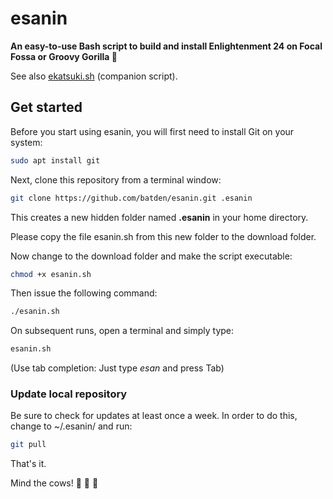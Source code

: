 # esanin

**An easy-to-use Bash script to build and install Enlightenment 24 on Focal Fossa or Groovy Gorilla :kiss:**

See also [ekatsuki.sh](https://github.com/batden/ekatsuki) (companion script).

## Get started

Before you start using esanin, you will first need to install Git on your system:

```bash
sudo apt install git
```

Next, clone this repository from a terminal window:

```bash
git clone https://github.com/batden/esanin.git .esanin
```

This creates a new hidden folder named **.esanin** in your home directory.

Please copy the file esanin.sh from this new folder to the download folder.

Now change to the download folder and make the script executable:

```bash
chmod +x esanin.sh
```

Then issue the following command:

```bash
./esanin.sh
```

On subsequent runs, open a terminal and simply type:

```bash
esanin.sh
```

(Use tab completion: Just type *esan* and press Tab)

### Update local repository

Be sure to check for updates at least once a week.
In order to do this, change to ~/.esanin/ and run:

```bash
git pull
```

That's it.

Mind the cows! :cow2: :cow2: :cow2:
